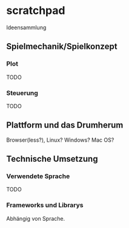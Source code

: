 # scratchpad
Ideensammlung

## Spielmechanik/Spielkonzept

### Plot
TODO

### Steuerung
TODO

## Plattform und das Drumherum
Browser(less?), Linux? Windows? Mac OS?

## Technische Umsetzung

### Verwendete Sprache
TODO

### Frameworks und Librarys
Abhängig von Sprache.
